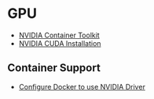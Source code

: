 # GPU

- [NVIDIA Container Toolkit](https://docs.nvidia.com/datacenter/cloud-native/container-toolkit/latest/install-guide.html)
- [NVIDIA CUDA Installation](https://docs.nvidia.com/cuda/cuda-installation-guide-linux)

## Container Support
- [Configure Docker to use NVIDIA Driver](https://github.com/ollama/ollama/blob/main/docs/docker.md#configure-docker-to-use-nvidia-driver)